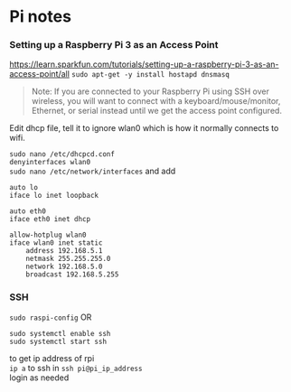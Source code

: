 # Pi notes  

### Setting up a Raspberry Pi 3 as an Access Point
https://learn.sparkfun.com/tutorials/setting-up-a-raspberry-pi-3-as-an-access-point/all
```sudo apt-get -y install hostapd dnsmasq```  

> Note: If you are connected to your Raspberry Pi using SSH over wireless, you will want to connect with a keyboard/mouse/monitor, Ethernet, or serial instead until we get the access point configured.  
  
Edit dhcp file, tell it to ignore wlan0 which is how it normally connects to wifi.
  
```sudo nano /etc/dhcpcd.conf```  
```denyinterfaces wlan0```  
```sudo nano /etc/network/interfaces``` and add  
```
auto lo
iface lo inet loopback

auto eth0
iface eth0 inet dhcp

allow-hotplug wlan0
iface wlan0 inet static
    address 192.168.5.1
    netmask 255.255.255.0
    network 192.168.5.0
    broadcast 192.168.5.255
```

### SSH

```sudo raspi-config``` OR
```
sudo systemctl enable ssh
sudo systemctl start ssh
```
to get ip address of rpi  
```ip a```
to ssh in
```ssh pi@pi_ip_address```  
login as needed

